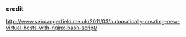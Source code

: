 ### credit
http://www.sebdangerfield.me.uk/2011/03/automatically-creating-new-virtual-hosts-with-nginx-bash-script/